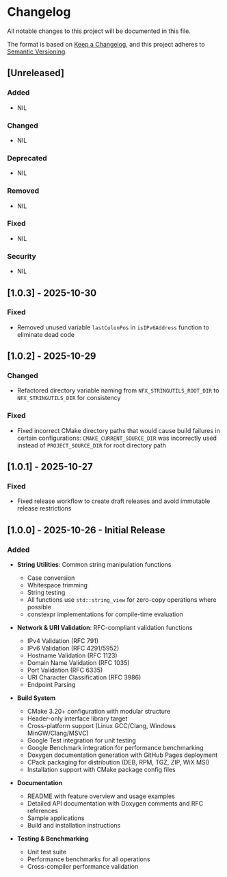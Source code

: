 # Changelog

All notable changes to this project will be documented in this file.

The format is based on [Keep a Changelog](https://keepachangelog.com/en/1.1.0/),
and this project adheres to [Semantic Versioning](https://semver.org/spec/v2.0.0.html).

## [Unreleased]

### Added

- NIL

### Changed

- NIL

### Deprecated

- NIL

### Removed

- NIL

### Fixed

- NIL

### Security

- NIL

## [1.0.3] - 2025-10-30

### Fixed

- Removed unused variable `lastColonPos` in `isIPv6Address` function to eliminate dead code

## [1.0.2] - 2025-10-29

### Changed

- Refactored directory variable naming from `NFX_STRINGUTILS_ROOT_DIR` to `NFX_STRINGUTILS_DIR` for consistency

### Fixed

- Fixed incorrect CMake directory paths that would cause build failures in certain configurations:
  `CMAKE_CURRENT_SOURCE_DIR` was incorrectly used instead of `PROJECT_SOURCE_DIR` for root directory path

## [1.0.1] - 2025-10-27

### Fixed

- Fixed release workflow to create draft releases and avoid immutable release restrictions

## [1.0.0] - 2025-10-26 - Initial Release

### Added

- **String Utilities**: Common string manipulation functions

  - Case conversion
  - Whitespace trimming
  - String testing
  - All functions use `std::string_view` for zero-copy operations where possible
  - constexpr implementations for compile-time evaluation

- **Network & URI Validation**: RFC-compliant validation functions

  - IPv4 Validation (RFC 791)
  - IPv6 Validation (RFC 4291/5952)
  - Hostname Validation (RFC 1123)
  - Domain Name Validation (RFC 1035)
  - Port Validation (RFC 6335)
  - URI Character Classification (RFC 3986)
  - Endpoint Parsing

- **Build System**

  - CMake 3.20+ configuration with modular structure
  - Header-only interface library target
  - Cross-platform support (Linux GCC/Clang, Windows MinGW/Clang/MSVC)
  - Google Test integration for unit testing
  - Google Benchmark integration for performance benchmarking
  - Doxygen documentation generation with GitHub Pages deployment
  - CPack packaging for distribution (DEB, RPM, TGZ, ZIP, WiX MSI)
  - Installation support with CMake package config files

- **Documentation**

  - README with feature overview and usage examples
  - Detailed API documentation with Doxygen comments and RFC references
  - Sample applications
  - Build and installation instructions

- **Testing & Benchmarking**
  - Unit test suite
  - Performance benchmarks for all operations
  - Cross-compiler performance validation

